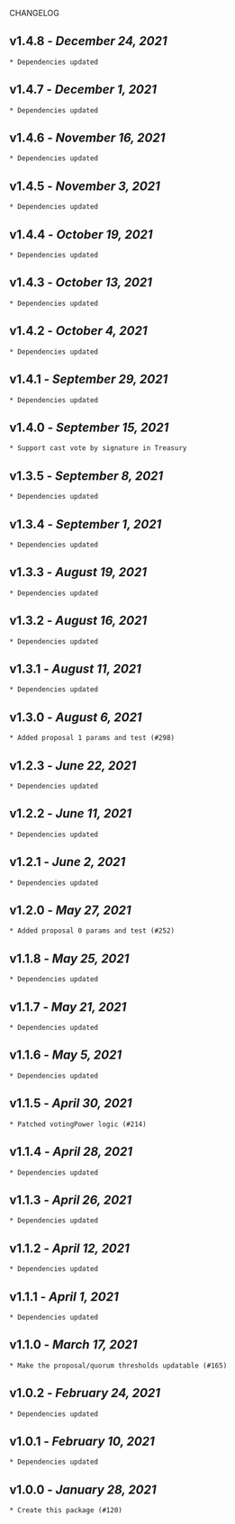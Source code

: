 <!--
changelogUtils.file is auto-generated using the monorepo-scripts package. Don't edit directly.
Edit the package's CHANGELOG.json file only.
-->

CHANGELOG

## v1.4.8 - _December 24, 2021_

    * Dependencies updated

## v1.4.7 - _December 1, 2021_

    * Dependencies updated

## v1.4.6 - _November 16, 2021_

    * Dependencies updated

## v1.4.5 - _November 3, 2021_

    * Dependencies updated

## v1.4.4 - _October 19, 2021_

    * Dependencies updated

## v1.4.3 - _October 13, 2021_

    * Dependencies updated

## v1.4.2 - _October 4, 2021_

    * Dependencies updated

## v1.4.1 - _September 29, 2021_

    * Dependencies updated

## v1.4.0 - _September 15, 2021_

    * Support cast vote by signature in Treasury

## v1.3.5 - _September 8, 2021_

    * Dependencies updated

## v1.3.4 - _September 1, 2021_

    * Dependencies updated

## v1.3.3 - _August 19, 2021_

    * Dependencies updated

## v1.3.2 - _August 16, 2021_

    * Dependencies updated

## v1.3.1 - _August 11, 2021_

    * Dependencies updated

## v1.3.0 - _August 6, 2021_

    * Added proposal 1 params and test (#298)

## v1.2.3 - _June 22, 2021_

    * Dependencies updated

## v1.2.2 - _June 11, 2021_

    * Dependencies updated

## v1.2.1 - _June 2, 2021_

    * Dependencies updated

## v1.2.0 - _May 27, 2021_

    * Added proposal 0 params and test (#252)

## v1.1.8 - _May 25, 2021_

    * Dependencies updated

## v1.1.7 - _May 21, 2021_

    * Dependencies updated

## v1.1.6 - _May 5, 2021_

    * Dependencies updated

## v1.1.5 - _April 30, 2021_

    * Patched votingPower logic (#214)

## v1.1.4 - _April 28, 2021_

    * Dependencies updated

## v1.1.3 - _April 26, 2021_

    * Dependencies updated

## v1.1.2 - _April 12, 2021_

    * Dependencies updated

## v1.1.1 - _April 1, 2021_

    * Dependencies updated

## v1.1.0 - _March 17, 2021_

    * Make the proposal/quorum thresholds updatable (#165)

## v1.0.2 - _February 24, 2021_

    * Dependencies updated

## v1.0.1 - _February 10, 2021_

    * Dependencies updated

## v1.0.0 - _January 28, 2021_

    * Create this package (#120)
